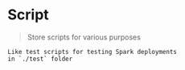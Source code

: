 # Script

> Store scripts for various purposes

```[text]
Like test scripts for testing Spark deployments
in `./test` folder
```
